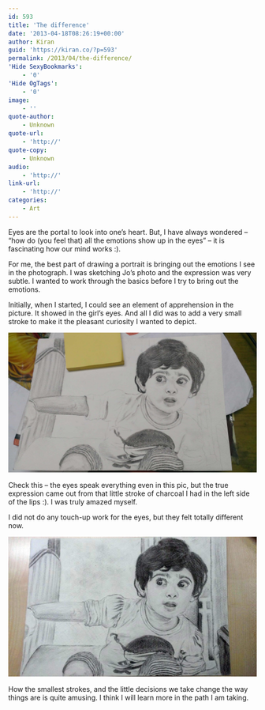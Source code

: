 ```yaml
---
id: 593
title: 'The difference'
date: '2013-04-18T08:26:19+00:00'
author: Kiran
guid: 'https://kiran.co/?p=593'
permalink: /2013/04/the-difference/
'Hide SexyBookmarks':
    - '0'
'Hide OgTags':
    - '0'
image:
    - ''
quote-author:
    - Unknown
quote-url:
    - 'http://'
quote-copy:
    - Unknown
audio:
    - 'http://'
link-url:
    - 'http://'
categories:
    - Art
---
```


Eyes are the portal to look into one’s heart. But, I have always wondered – “how do (you feel that) all the emotions show up in the eyes” – it is fascinating how our mind works :).

For me, the best part of drawing a portrait is bringing out the emotions I see in the photograph. I was sketching Jo’s photo and the expression was very subtle. I wanted to work through the basics before I try to bring out the emotions.

Initially, when I started, I could see an element of apprehension in the picture. It showed in the girl’s eyes. And all I did was to add a very small stroke to make it the pleasant curiosity I wanted to depict.

[![WP_20130414_003](/assets/images/2013/04/WP_20130414_003.jpg)](/assets/images/2013/04/WP_20130414_003.jpg)

Check this – the eyes speak everything even in this pic, but the true expression came out from that little stroke of charcoal I had in the left side of the lips :). I was truly amazed myself.

I did not do any touch-up work for the eyes, but they felt totally different now.

[![WP_20130415_0041](/assets/images/2013/04/WP_20130415_0041.jpg)](/assets/images/2013/04/WP_20130415_0041.jpg)

How the smallest strokes, and the little decisions we take change the way things are is quite amusing. I think I will learn more in the path I am taking.